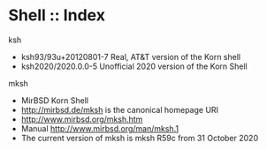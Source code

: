 # Shell :: Index



ksh
- ksh93/93u+20120801-7          Real, AT&T version of the Korn shell
- ksh2020/2020.0.0-5            Unofficial 2020 version of the Korn Shell

mksh
- MirBSD Korn Shell
- http://mirbsd.de/mksh is the canonical homepage URI
- http://www.mirbsd.org/mksh.htm
- Manual http://www.mirbsd.org/man/mksh.1
- The current version of mksh is mksh R59c from 31 October 2020
